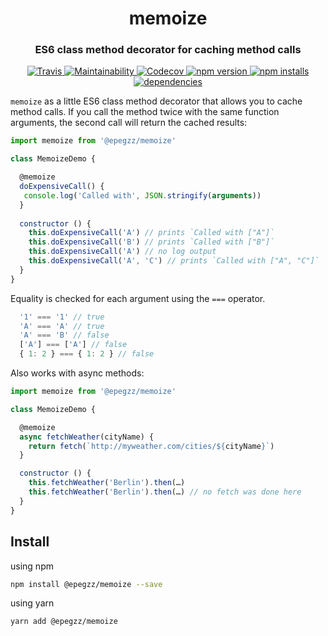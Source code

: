 <h1 align="center">memoize</h1>
<h3 align="center">ES6 class method decorator for caching method calls</h3>
<p align="center">
  <a target="_blank" href="https://travis-ci.org/epegzz/memoize">
    <img alt="Travis" src="https://img.shields.io/travis/epegzz/memoize.svg?style=flat-square">
  </a>
  <a target="_blank" href="https://codeclimate.com/github/epegzz/memoize/maintainability">
    <img alt="Maintainability" src="https://img.shields.io/codeclimate/maintainability/epegzz/memoize.svg?style=flat-square">
  </a>
  <a target="_blank" href="https://codecov.io/gh/epegzz/memoize">
    <img alt="Codecov" src="https://img.shields.io/codecov/c/github/epegzz/memoize.svg?style=flat-square">
  </a>
  <a target="_blank" href="https://www.npmjs.com/package/@epegzz/memoize">
    <img alt="npm version" src="https://img.shields.io/npm/v/@epegzz/memoize.svg?style=flat-square">
  </a>
  <a target="_blank" href="https://www.npmjs.com/package/@epegzz/memoize">
    <img alt="npm installs" src="https://img.shields.io/npm/dm/@epegzz/memoize.svg?style=flat-square">
  </a>
  <a target="_blank" href="https://david-dm.org/epegzz/memoize">
    <img alt="dependencies" src="https://img.shields.io/david/epegzz/memoize.svg?style=flat-square">
  </a>
</p>


`memoize` as a little ES6 class method decorator that allows you to cache method calls.
If you call the method twice with the same function arguments, the second call will return the cached results:


```javascript
import memoize from '@epegzz/memoize'

class MemoizeDemo {

  @memoize
  doExpensiveCall() {
   console.log('Called with', JSON.stringify(arguments))
  }
  
  constructor () {
    this.doExpensiveCall('A') // prints `Called with ["A"]`
    this.doExpensiveCall('B') // prints `Called with ["B"]`
    this.doExpensiveCall('A') // no log output
    this.doExpensiveCall('A', 'C') // prints `Called with ["A", "C"]`
  }
}

```

Equality is checked for each argument using the `===` operator.

```javascript
  '1' === '1' // true
  'A' === 'A' // true
  'A' === 'B' // false
  ['A'] === ['A'] // false
  { 1: 2 } === { 1: 2 } // false
```


Also works with async methods:

```javascript
import memoize from '@epegzz/memoize'

class MemoizeDemo {

  @memoize
  async fetchWeather(cityName) {
    return fetch(`http://myweather.com/cities/${cityName}`)
  }

  constructor () {
    this.fetchWeather('Berlin').then(…)
    this.fetchWeather('Berlin').then(…) // no fetch was done here
  }
}

```


## Install

using npm
```sh
npm install @epegzz/memoize --save
```

using yarn
```sh
yarn add @epegzz/memoize
```

